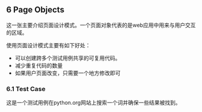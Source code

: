 ## 6 Page Objects

这一张主要介绍页面设计模式。一个页面对象代表的是web应用中用来与用户交互的区域。

使用页面设计模式主要有如下好处：

* 可以创建跨多个测试用例共享的可复用代码。
* 减少重复代码的数量
* 如果用户页面改变，只需要一个地方修改即可



### 6.1 Test Case

这是一个测试用例在python.org网站上搜索一个词并确保一些结果被找到。

```python

```

